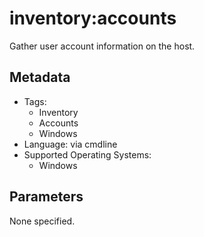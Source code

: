 <!-- region Generated -->
# inventory:accounts

Gather user account information on the host.

## Metadata

- Tags:
  - Inventory
  - Accounts
  - Windows
- Language: via cmdline
- Supported Operating Systems:
  - Windows

## Parameters

None specified.
<!-- endregion -->
